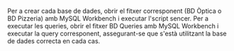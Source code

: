 Per a crear cada base de dades, obrir el fitxer corresponent (BD Òptica o BD Pizzeria) amb MySQL Workbench i executar l'script sencer.
Per a executar les queries, obrir el fitxer BD Queries amb MySQL Workbench i executar la query corresponent, assegurant-se que s'està utilitzant la base de dades correcta en cada cas.
